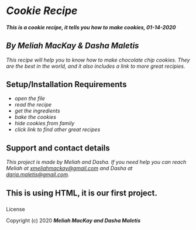 # _Cookie Recipe_

#### _This is a cookie recipe, it tells you how to make cookies, 01-14-2020_

## _**By Meliah MacKay & Dasha Maletis**_

_This recipe will help you to know how to make chocolate chip cookies. They are the best in the world, and it also includes a link to more great recipies._

## Setup/Installation Requirements

* _open the file_
* _read the recipe_
* _get the ingredients_
* _bake the cookies_
* _hide cookies from family_
* _click link to find other great recipes_

## Support and contact details
_This project is made by Meliah and Dasha. If you need help you can reach Meliah at xmeliahmackay@gmail.com and Dasha at daria.maletis@gmail.com._

## This is using HTML, it is our first project. 

###
License

Copyright (c) 2020 **_Meliah MacKay and Dasha Maletis_**
